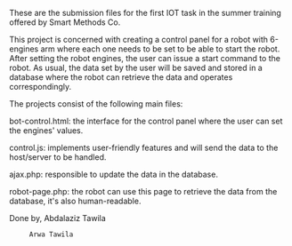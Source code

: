 These are the submission files for the first IOT task in the summer training offered by Smart Methods Co.

This project is concerned with creating a control panel for a robot with 6-engines arm where each one needs to be set to be able to start the robot. After setting the robot engines, the user can issue a start command to the robot. As usual, the data set by the user will be saved and stored in a database where the robot can retrieve the data and operates correspondingly.

The projects consist of the following main files:

bot-control.html: the interface for the control panel where the user can set the engines' values.

control.js: implements user-friendly features and will send the data to the host/server to be handled.

ajax.php: responsible to update the data in the database.

robot-page.php: the robot can use this page to retrieve the data from the database, it's also human-readable.

Done by, Abdalaziz Tawila

         Arwa Tawila
